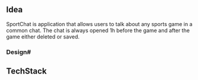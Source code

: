 ## Idea
SportChat is application that allows users to talk about any sports game in a common chat.
The chat is always opened 1h before the game and after the game either deleted or saved.

### Design#

##  TechStack
